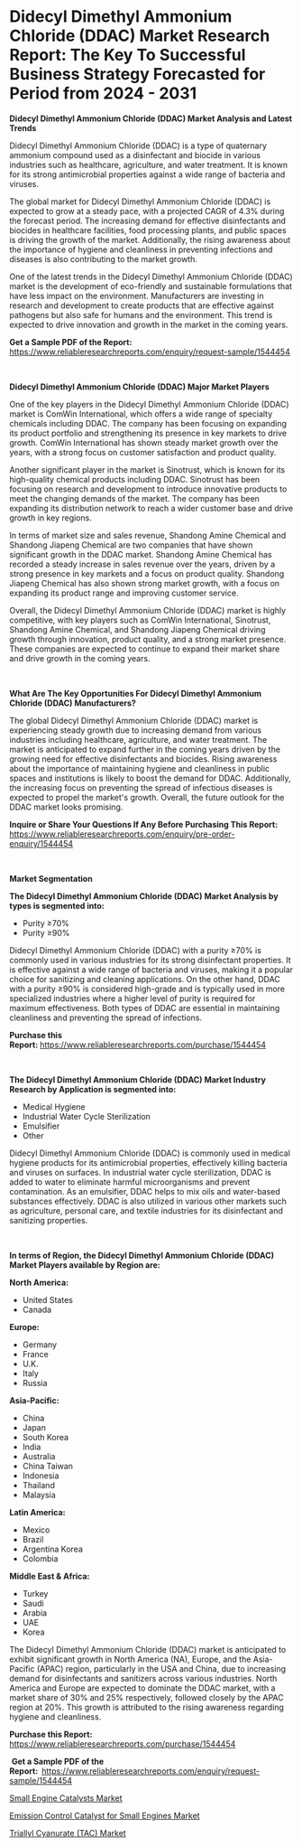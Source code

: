 <p><h1>Didecyl Dimethyl Ammonium Chloride (DDAC) Market Research Report: The Key To Successful Business Strategy Forecasted for Period from 2024 - 2031</h1></p><p><strong>Didecyl Dimethyl Ammonium Chloride (DDAC) Market Analysis and Latest Trends</strong></p>
<p><p>Didecyl Dimethyl Ammonium Chloride (DDAC) is a type of quaternary ammonium compound used as a disinfectant and biocide in various industries such as healthcare, agriculture, and water treatment. It is known for its strong antimicrobial properties against a wide range of bacteria and viruses.</p><p>The global market for Didecyl Dimethyl Ammonium Chloride (DDAC) is expected to grow at a steady pace, with a projected CAGR of 4.3% during the forecast period. The increasing demand for effective disinfectants and biocides in healthcare facilities, food processing plants, and public spaces is driving the growth of the market. Additionally, the rising awareness about the importance of hygiene and cleanliness in preventing infections and diseases is also contributing to the market growth.</p><p>One of the latest trends in the Didecyl Dimethyl Ammonium Chloride (DDAC) market is the development of eco-friendly and sustainable formulations that have less impact on the environment. Manufacturers are investing in research and development to create products that are effective against pathogens but also safe for humans and the environment. This trend is expected to drive innovation and growth in the market in the coming years.</p></p>
<p><strong>Get a Sample PDF of the Report:&nbsp;</strong> <a href="https://www.reliableresearchreports.com/enquiry/request-sample/1544454">https://www.reliableresearchreports.com/enquiry/request-sample/1544454</a></p>
<p>&nbsp;</p>
<p><strong>Didecyl Dimethyl Ammonium Chloride (DDAC) Major Market Players</strong></p>
<p><p>One of the key players in the Didecyl Dimethyl Ammonium Chloride (DDAC) market is ComWin International, which offers a wide range of specialty chemicals including DDAC. The company has been focusing on expanding its product portfolio and strengthening its presence in key markets to drive growth. ComWin International has shown steady market growth over the years, with a strong focus on customer satisfaction and product quality.</p><p>Another significant player in the market is Sinotrust, which is known for its high-quality chemical products including DDAC. Sinotrust has been focusing on research and development to introduce innovative products to meet the changing demands of the market. The company has been expanding its distribution network to reach a wider customer base and drive growth in key regions.</p><p>In terms of market size and sales revenue, Shandong Amine Chemical and Shandong Jiapeng Chemical are two companies that have shown significant growth in the DDAC market. Shandong Amine Chemical has recorded a steady increase in sales revenue over the years, driven by a strong presence in key markets and a focus on product quality. Shandong Jiapeng Chemical has also shown strong market growth, with a focus on expanding its product range and improving customer service.</p><p>Overall, the Didecyl Dimethyl Ammonium Chloride (DDAC) market is highly competitive, with key players such as ComWin International, Sinotrust, Shandong Amine Chemical, and Shandong Jiapeng Chemical driving growth through innovation, product quality, and a strong market presence. These companies are expected to continue to expand their market share and drive growth in the coming years.</p></p>
<p>&nbsp;</p>
<p><strong>What Are The Key Opportunities For Didecyl Dimethyl Ammonium Chloride (DDAC) Manufacturers?</strong></p>
<p><p>The global Didecyl Dimethyl Ammonium Chloride (DDAC) market is experiencing steady growth due to increasing demand from various industries including healthcare, agriculture, and water treatment. The market is anticipated to expand further in the coming years driven by the growing need for effective disinfectants and biocides. Rising awareness about the importance of maintaining hygiene and cleanliness in public spaces and institutions is likely to boost the demand for DDAC. Additionally, the increasing focus on preventing the spread of infectious diseases is expected to propel the market's growth. Overall, the future outlook for the DDAC market looks promising.</p></p>
<p><strong>Inquire or Share Your Questions If Any Before Purchasing This Report:</strong> <a href="https://www.reliableresearchreports.com/enquiry/pre-order-enquiry/1544454">https://www.reliableresearchreports.com/enquiry/pre-order-enquiry/1544454</a></p>
<p>&nbsp;</p>
<p><strong>Market Segmentation</strong></p>
<p><strong>The Didecyl Dimethyl Ammonium Chloride (DDAC) Market Analysis by types is segmented into:</strong></p>
<p><ul><li>Purity ≥70%</li><li>Purity ≥90%</li></ul></p>
<p><p>Didecyl Dimethyl Ammonium Chloride (DDAC) with a purity ≥70% is commonly used in various industries for its strong disinfectant properties. It is effective against a wide range of bacteria and viruses, making it a popular choice for sanitizing and cleaning applications. On the other hand, DDAC with a purity ≥90% is considered high-grade and is typically used in more specialized industries where a higher level of purity is required for maximum effectiveness. Both types of DDAC are essential in maintaining cleanliness and preventing the spread of infections.</p></p>
<p><strong>Purchase this Report:&nbsp;</strong><a href="https://www.reliableresearchreports.com/purchase/1544454">https://www.reliableresearchreports.com/purchase/1544454</a></p>
<p>&nbsp;</p>
<p><strong>The Didecyl Dimethyl Ammonium Chloride (DDAC) Market Industry Research by Application is segmented into:</strong></p>
<p><ul><li>Medical Hygiene</li><li>Industrial Water Cycle Sterilization</li><li>Emulsifier</li><li>Other</li></ul></p>
<p><p>Didecyl Dimethyl Ammonium Chloride (DDAC) is commonly used in medical hygiene products for its antimicrobial properties, effectively killing bacteria and viruses on surfaces. In industrial water cycle sterilization, DDAC is added to water to eliminate harmful microorganisms and prevent contamination. As an emulsifier, DDAC helps to mix oils and water-based substances effectively. DDAC is also utilized in various other markets such as agriculture, personal care, and textile industries for its disinfectant and sanitizing properties.</p></p>
<p>&nbsp;</p>
<p><strong>In terms of Region, the Didecyl Dimethyl Ammonium Chloride (DDAC) Market Players available by Region are:</strong></p>
<p>
    <p> <strong> North America: </strong>
        <ul>
            <li>United States</li>
            <li>Canada</li>
        </ul>
        </p> 
    <p> <strong> Europe: </strong>
        <ul>
            <li>Germany</li>
            <li>France</li>
            <li>U.K.</li>
            <li>Italy</li>
            <li>Russia</li>
        </ul>
        </p> 
    <p> <strong> Asia-Pacific: </strong>
        <ul>
            <li>China</li>
            <li>Japan</li>
            <li>South Korea</li>
            <li>India</li>
            <li>Australia</li>
            <li>China Taiwan</li>
            <li>Indonesia</li>
            <li>Thailand</li>
            <li>Malaysia</li>
        </ul>
        </p> 
    <p> <strong> Latin America: </strong>
        <ul>
            <li>Mexico</li>
            <li>Brazil</li>
            <li>Argentina Korea</li>
            <li>Colombia</li>
        </ul>
        </p> 
    <p> <strong> Middle East & Africa: </strong>
        <ul>
            <li>Turkey</li>
            <li>Saudi</li>
            <li>Arabia</li>
            <li>UAE</li>
            <li>Korea</li>
        </ul>
    </p>
    </p>
<p><p>The Didecyl Dimethyl Ammonium Chloride (DDAC) market is anticipated to exhibit significant growth in North America (NA), Europe, and the Asia-Pacific (APAC) region, particularly in the USA and China, due to increasing demand for disinfectants and sanitizers across various industries. North America and Europe are expected to dominate the DDAC market, with a market share of 30% and 25% respectively, followed closely by the APAC region at 20%. This growth is attributed to the rising awareness regarding hygiene and cleanliness.</p></p>
<p><strong>Purchase this Report: </strong><a href="https://www.reliableresearchreports.com/purchase/1544454">https://www.reliableresearchreports.com/purchase/1544454</a></p>
<p>&nbsp;<strong>Get a Sample PDF of the Report:&nbsp;&nbsp;</strong><a href="https://www.reliableresearchreports.com/enquiry/request-sample/1544454">https://www.reliableresearchreports.com/enquiry/request-sample/1544454</a></p>
<p><strong></strong></p>
<p><p><a href="https://github.com/dimitrishawkinswaynenp91rgz/Market-Research-Report-List-1/blob/main/small-engine-catalysts-market.md">Small Engine Catalysts Market</a></p><p><a href="https://github.com/changoleonlaverguenzanoexiste/Market-Research-Report-List-2/blob/main/emission-control-catalyst-for-small-engines-market.md">Emission Control Catalyst for Small Engines Market</a></p><p><a href="https://github.com/danielneavesallisons03mba/Market-Research-Report-List-1/blob/main/triallyl-cyanurate-tac-market.md">Triallyl Cyanurate (TAC) Market</a></p></p>